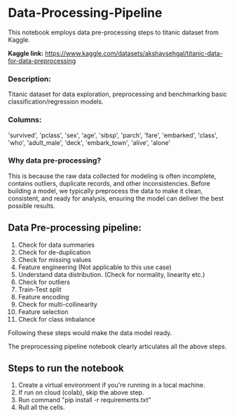 # Data-Processing-Pipeline

This notebook employs data pre-processing steps to titanic dataset from Kaggle.

**Kaggle link:** https://www.kaggle.com/datasets/akshaysehgal/titanic-data-for-data-preprocessing

### Description:
Titanic dataset for data exploration, preprocessing and benchmarking basic classification/regression models.

### Columns:
'survived',
'pclass',
'sex',
'age',
'sibsp',
'parch',
'fare',
'embarked',
'class',
'who',
'adult_male',
'deck',
'embark_town',
'alive',
'alone'

### Why data pre-processing?
This is because the raw data collected for modeling is often incomplete, contains outliers, duplicate records, and other inconsistencies. Before building a model, we typically preprocess the data to make it clean, consistent, and ready for analysis, ensuring the model can deliver the best possible results.


## Data Pre-processing pipeline:
1. Check for data summaries
2. Check for de-duplication
3. Check for missing values
4. Feature engineering (Not applicable to this use case)
5. Understand data distribution. (Check for normality, linearity etc.)
6. Check for outliers
7. Train-Test split
8. Feature encoding
9. Check for multi-collinearity
10. Feature selection
11. Check for class imbalance


Following these steps would make the data model ready.

The preprocessing pipeline notebook clearly articulates all the above steps. 

## Steps to run the notebook
1. Create a virtual environment if you're running in a local machine.
2. If run on cloud (colab), skip the above step.
3. Run command "pip install -r requirements.txt"
4. Rull all the cells.
